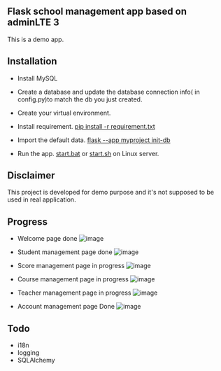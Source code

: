 ## Flask school management app based on adminLTE 3

This is a demo app.

## Installation

- Install MySQL

- Create a database and update the database connection info( in config.py)to match the db you just created.
- Create your virtual environment.
- Install requirement. [pip install -r requirement.txt]()
- Import the default data. [flask --app myproject init-db]()
- Run the app. [start.bat]() or [start.sh]() on Linux server.

## Disclaimer
This project is developed for demo purpose and it's not supposed to be used in real application.

## Progress
- Welcome page              done
  ![image](https://github.com/NickNiuChina/stmt_flask/assets/45195745/7d9c5971-ca25-4308-8586-9fde15506c58)

- Student management page   done
  ![image](https://github.com/NickNiuChina/stmt_flask/assets/45195745/82ad3a09-3be7-48b6-8628-8308bc690696)

- Score management page     in progress
  ![image](https://github.com/NickNiuChina/stmt_flask/assets/45195745/75d351fd-de26-4237-8193-848dc6c974c6)

- Course management page    in progress
  ![image](https://github.com/NickNiuChina/stmt_flask/assets/45195745/6962f748-8254-41f4-bc9f-10712933b997)

- Teacher management page   in progress
  ![image](https://github.com/NickNiuChina/stmt_flask/assets/45195745/9d66e373-9334-4ee7-9bee-83dbbf9b45d3)

- Account management page   Done
  ![image](https://github.com/NickNiuChina/stmt_flask/assets/45195745/1f7f8b82-8e40-4d0f-88ba-8c980fb11926)


## Todo
- i18n
- logging
- SQLAlchemy
